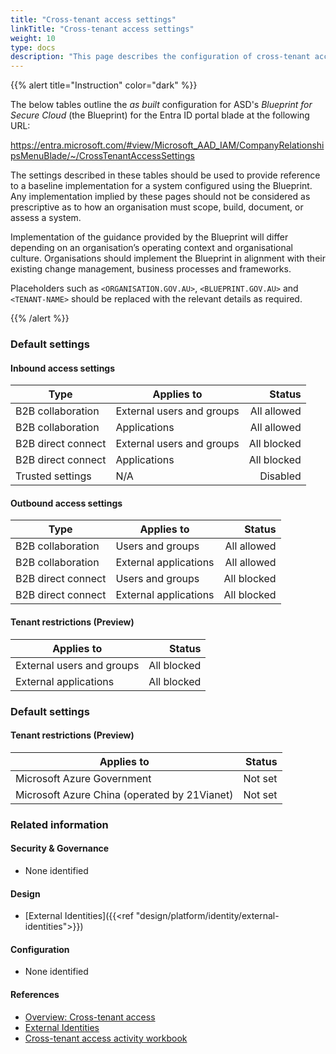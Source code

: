 ```yaml
---
title: "Cross-tenant access settings"
linkTitle: "Cross-tenant access settings"
weight: 10
type: docs
description: "This page describes the configuration of cross-tenant access settings within Microsoft Entra ID associated with systems built according to the guidance provided by ASD's Blueprint for Secure Cloud."
---
```


{{% alert title="Instruction" color="dark" %}}
 
The below tables outline the *as built* configuration for ASD's *Blueprint for Secure Cloud* (the Blueprint) for the Entra ID portal blade at the following URL: 

https://entra.microsoft.com/#view/Microsoft_AAD_IAM/CompanyRelationshipsMenuBlade/~/CrossTenantAccessSettings
 
The settings described in these tables should be used to provide reference to a baseline implementation for a system configured using the Blueprint. Any implementation implied by these pages should not be considered as prescriptive as to how an organisation must scope, build, document, or assess a system.

Implementation of the guidance provided by the Blueprint will differ depending on an organisation’s operating context and organisational culture. Organisations should implement the Blueprint in alignment with their existing change management, business processes and frameworks.

Placeholders such as `<ORGANISATION.GOV.AU>`, `<BLUEPRINT.GOV.AU>` and `<TENANT-NAME>` should be replaced with the relevant details as required.
 
{{% /alert %}}

### Default settings

#### Inbound access settings

| Type               | Applies to                | Status      |
| ------------------ | ------------------------- | -----------:|
| B2B collaboration  | External users and groups | All allowed |
| B2B collaboration  | Applications              | All allowed |
| B2B direct connect | External users and groups | All blocked |
| B2B direct connect | Applications              | All blocked |
| Trusted settings   | N/A                       | Disabled    |

#### Outbound access settings

| Type               | Applies to            | Status      |
| ------------------ | --------------------- | -----------:|
| B2B collaboration  | Users and groups      | All allowed |
| B2B collaboration  | External applications | All allowed |
| B2B direct connect | Users and groups      | All blocked |
| B2B direct connect | External applications | All blocked |

#### Tenant restrictions (Preview)

| Applies to                | Status      |
| ------------------------- | -----------:|
| External users and groups | All blocked |
| External applications     | All blocked |

### Default settings

#### Tenant restrictions (Preview)

| Applies to                                   | Status  |
| -------------------------------------------- | -------:|
| Microsoft Azure Government                   | Not set |
| Microsoft Azure China (operated by 21Vianet) | Not set |


### Related information

#### Security & Governance

* None identified
  
#### Design

* [External Identities]({{<ref "design/platform/identity/external-identities">}})
  
#### Configuration

* None identified

#### References

* [Overview: Cross-tenant access](https://learn.microsoft.com/entra/external-id/cross-tenant-access-overview#default-settings)
* [External Identities](https://learn.microsoft.com/entra/external-id/index-b2b)
* [Cross-tenant access activity workbook](https://learn.microsoft.com/entra/identity/monitoring-health/workbook-cross-tenant-access-activity)